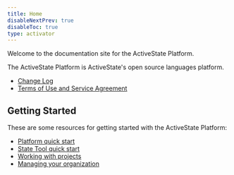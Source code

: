 ```yaml
---
title: Home
disableNextPrev: true
disableToc: true
type: activator
---
```


Welcome to the documentation site for the ActiveState Platform.

The ActiveState Platform is ActiveState's open source languages platform.

* [Change Log](/changes/)
* [Terms of Use and Service Agreement](/terms/)

## Getting Started

These are some resources for getting started with the ActiveState Platform:

* [Platform quick start](/start)
* [State Tool quick start](/start/state-tool/)
* [Working with projects](/projects/)
* [Managing your organization](/organizations/)

